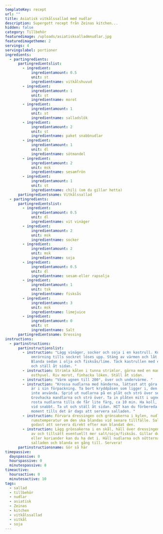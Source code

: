 ```yaml
---
templateKey: recept
url: ""
title: Asiatisk vitkålssallad med nudlar
description: Supergott recept från Zeinas kitchen...
hidden: false
category: Tillbehör
featuredimage: /uploads/asiatisksalladmnudlar.jpg
featuredimagetheme: 2
servings: 4
servingslabel: portioner
ingredients:
  - partingredients:
      partingredientslist:
        - ingredient:
            ingredientamount: 0.5
            unit: st
            ingredientname: vitkålshuvud
        - ingredient:
            ingredientamount: 1
            unit: st
            ingredientname: morot
        - ingredient:
            ingredientamount: 1
            unit: st
            ingredientname: salladslök
        - ingredient:
            ingredientamount: 2
            unit: st
            ingredientname: paket snabbnudlar
        - ingredient:
            ingredientamount: 1
            unit: dl
            ingredientname: sötmandel
        - ingredient:
            ingredientamount: 2
            unit: msk
            ingredientname: sesamfrön
        - ingredient:
            ingredientamount: 1
            unit: st
            ingredientname: chili (om du gillar hetta)
      partingredientsname: Vitkålssallad
  - partingredients:
      partingredientslist:
        - ingredient:
            ingredientamount: 0.5
            unit: dl
            ingredientname: vit vinäger
        - ingredient:
            ingredientamount: 2
            unit: msk
            ingredientname: socker
        - ingredient:
            ingredientamount: 2
            unit: msk
            ingredientname: soja
        - ingredient:
            ingredientamount: 0.5
            unit: dl
            ingredientname: sesam-eller rapsolja
        - ingredient:
            ingredientamount: 1
            unit: tsk
            ingredientname: fisksås
        - ingredient:
            ingredientamount: 3
            unit: msk
            ingredientname: limejuice
        - ingredient:
            ingredientamount: 0
            unit: st
            ingredientname: Salt
      partingredientsname: Dressing
instructions:
  - partinstructions:
      partinstructionslist:
        - instruction: "Lägg vinäger, socker och soja i en kastrull. Koka upp under
            omrörning tills sockret löses upp. Stäng av värmen och låt svalna.
            Blanda sedan i olja och fisksås/lime. Täck kastrullen med ett lock
            och ställ åt sidan. "
        - instruction: Strimla kålen i tunna strimlor, gärna med en mandolin eller
            osthyvel. Riv morot, finhacka löken. Ställ åt sidan.
        - instruction: "Värm ugnen till 200°, över och undervärme. "
        - instruction: "Krossa nudlarna med händerna, lättast att göra när de fortfarande
            är i sin förpackning. Ta bort kryddpåsen som ligger i, den ska du
            inte använda. Sprid ut nudlarna på en plåt och strö över sesamfröna.
            Grovhacka mandlarna och strö över. Ta in plåten mitt i ugnen och
            rosta nudlarna tills de får lite färg, ca 10 min. Ha koll, de bränns
            vid snabbt. Ta ut och ställ åt sidan. HIT kan du förbereda alla
            moment tills det är dags att servera salladen. "
        - instruction: Förvara dressingen och grönsakerna i kylen, nudlar och nötter i
            rumstemperatur om den ska blandas vid senare tillfälle. Salladen är
            godast att servera direkt efter man blandat den.
        - instruction: Lägg grönsakerna i en skål, häll över dressingen och blanda. Smaka
            av och tillsätt eventuellt mer salt/soja/fisksås. Gillar du chili
            eller koriander kan du ha det i. Häll nudlarna och nötterna i
            salladen och blanda en gång till. Servera!
      partinstructionsname: Gör så här
timepassive:
  dayspassive: 0
  hourspassive: 0
  minutespassive: 8
timeactive:
  hoursactive: 0
  minutesactive: 10
tags:
  - sallad
  - tillbehör
  - nudlar
  - asiatisk
  - Zeinas
  - kitchen
  - vitkålssallad
  - vitkål
  - soja
---
```

